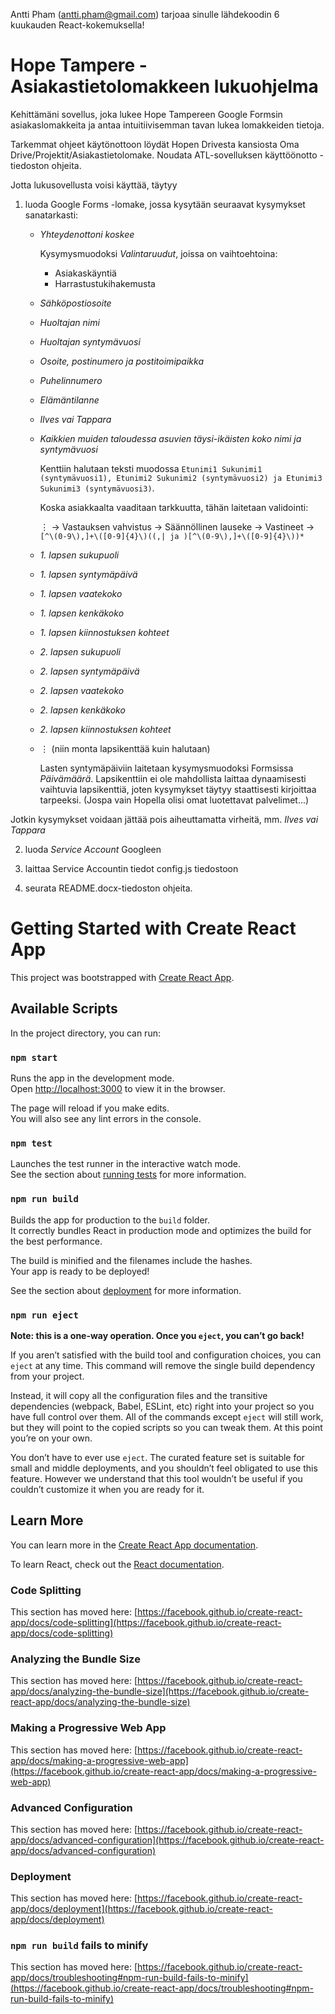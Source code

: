 Antti Pham (antti.pham@gmail.com) tarjoaa sinulle lähdekoodin 6 kuukauden React-kokemuksella!

# Hope Tampere - Asiakastietolomakkeen lukuohjelma

Kehittämäni sovellus, joka lukee Hope Tampereen Google Formsin asiakaslomakkeita ja antaa intuitiivisemman tavan lukea lomakkeiden tietoja.

Tarkemmat ohjeet käytönottoon löydät Hopen Drivesta kansiosta Oma Drive/Projektit/Asiakastietolomake. Noudata ATL-sovelluksen käyttöönotto -tiedoston ohjeita.

Jotta lukusovellusta voisi käyttää, täytyy
1. luoda Google Forms -lomake, jossa kysytään seuraavat kysymykset sanatarkasti:
   - _Yhteydenottoni koskee_
   
     Kysymysmuodoksi _Valintaruudut_, joissa on vaihtoehtoina:
     - Asiakaskäyntiä
     - Harrastustukihakemusta
     
   - _Sähköpostiosoite_
   - _Huoltajan nimi_
   - _Huoltajan syntymävuosi_
   - _Osoite, postinumero ja postitoimipaikka_
   - _Puhelinnumero_
   - _Elämäntilanne_
   - _Ilves vai Tappara_
   - _Kaikkien muiden taloudessa asuvien täysi-ikäisten koko nimi ja syntymävuosi_
       
     Kenttiin halutaan teksti muodossa `Etunimi1 Sukunimi1 (syntymävuosi1), Etunimi2 Sukunimi2 (syntymävuosi2) ja Etunimi3 Sukunimi3 (syntymävuosi3)`.
     
     Koska asiakkaalta vaaditaan tarkkuutta, tähän laitetaan validointi:
     
     ⋮ -> Vastauksen vahvistus -> Säännöllinen lauseke -> Vastineet -> `[^\(0-9\),]+\([0-9]{4}\)((,| ja )[^\(0-9\),]+\([0-9]{4}\))*`

   - _1\. lapsen sukupuoli_
   - _1\. lapsen syntymäpäivä_
   - _1\. lapsen vaatekoko_
   - _1\. lapsen kenkäkoko_
   - _1\. lapsen kiinnostuksen kohteet_
   - _2\. lapsen sukupuoli_
   - _2\. lapsen syntymäpäivä_
   - _2\. lapsen vaatekoko_
   - _2\. lapsen kenkäkoko_
   - _2\. lapsen kiinnostuksen kohteet_
   - ⋮ (niin monta lapsikenttää kuin halutaan)
     
     Lasten syntymäpäiviin laitetaan kysymysmuodoksi Formsissa _Päivämäärä_.
     Lapsikenttiin ei ole mahdollista laittaa dynaamisesti vaihtuvia lapsikenttiä, joten kysymykset täytyy staattisesti kirjoittaa tarpeeksi. (Jospa vain Hopella olisi omat luotettavat palvelimet...)

  Jotkin kysymykset voidaan jättää pois aiheuttamatta virheitä, mm. _Ilves vai Tappara_

2. luoda _Service Account_ Googleen

3. laittaa Service Accountin tiedot config.js tiedostoon

4. seurata README.docx-tiedoston ohjeita.

# Getting Started with Create React App

This project was bootstrapped with [Create React App](https://github.com/facebook/create-react-app).

## Available Scripts

In the project directory, you can run:

### `npm start`

Runs the app in the development mode.\
Open [http://localhost:3000](http://localhost:3000) to view it in the browser.

The page will reload if you make edits.\
You will also see any lint errors in the console.

### `npm test`

Launches the test runner in the interactive watch mode.\
See the section about [running tests](https://facebook.github.io/create-react-app/docs/running-tests) for more information.

### `npm run build`

Builds the app for production to the `build` folder.\
It correctly bundles React in production mode and optimizes the build for the best performance.

The build is minified and the filenames include the hashes.\
Your app is ready to be deployed!

See the section about [deployment](https://facebook.github.io/create-react-app/docs/deployment) for more information.

### `npm run eject`

**Note: this is a one-way operation. Once you `eject`, you can’t go back!**

If you aren’t satisfied with the build tool and configuration choices, you can `eject` at any time. This command will remove the single build dependency from your project.

Instead, it will copy all the configuration files and the transitive dependencies (webpack, Babel, ESLint, etc) right into your project so you have full control over them. All of the commands except `eject` will still work, but they will point to the copied scripts so you can tweak them. At this point you’re on your own.

You don’t have to ever use `eject`. The curated feature set is suitable for small and middle deployments, and you shouldn’t feel obligated to use this feature. However we understand that this tool wouldn’t be useful if you couldn’t customize it when you are ready for it.

## Learn More

You can learn more in the [Create React App documentation](https://facebook.github.io/create-react-app/docs/getting-started).

To learn React, check out the [React documentation](https://reactjs.org/).

### Code Splitting

This section has moved here: [https://facebook.github.io/create-react-app/docs/code-splitting](https://facebook.github.io/create-react-app/docs/code-splitting)

### Analyzing the Bundle Size

This section has moved here: [https://facebook.github.io/create-react-app/docs/analyzing-the-bundle-size](https://facebook.github.io/create-react-app/docs/analyzing-the-bundle-size)

### Making a Progressive Web App

This section has moved here: [https://facebook.github.io/create-react-app/docs/making-a-progressive-web-app](https://facebook.github.io/create-react-app/docs/making-a-progressive-web-app)

### Advanced Configuration

This section has moved here: [https://facebook.github.io/create-react-app/docs/advanced-configuration](https://facebook.github.io/create-react-app/docs/advanced-configuration)

### Deployment

This section has moved here: [https://facebook.github.io/create-react-app/docs/deployment](https://facebook.github.io/create-react-app/docs/deployment)

### `npm run build` fails to minify

This section has moved here: [https://facebook.github.io/create-react-app/docs/troubleshooting#npm-run-build-fails-to-minify](https://facebook.github.io/create-react-app/docs/troubleshooting#npm-run-build-fails-to-minify)
